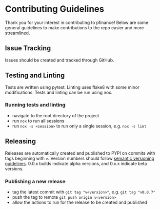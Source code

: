 # Contributing Guidelines
Thank you for your interest in contributing to pfinance! Below are some general guidelines to make contributions to the repo easier and more streamlined.

## Issue Tracking
Issues should be created and tracked through GitHub.

## Testing and Linting
Tests are written using pytest. Linting uses flake8 with some minor modifications. Tests and linting can be run using nox.

### Running tests and linting
- navigate to the root directory of the project
- run `nox` to run all sessions
- run `nox -s <session>` to run only a single session, e.g. `nox -s lint`

## Releasing
Releases are automatically created and published to PYPI on commits with tags beginning with `v`. Version numbers should follow [semantic versioning guidelines](https://semver.org/). 0.0.x builds indicate alpha versions, and 0.x.x indicate beta versions.

### Publishing a new release
- tag the latest commit with `git tag "v<version>"`, e.g. `git tag "v0.0.7"`
- push the tag to remote `git push origin v<version>`
- allow the actions to run for the release to be created and published
